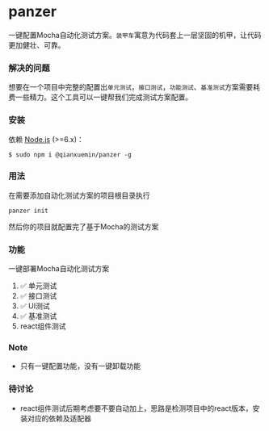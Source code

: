 # panzer

一键配置Mocha自动化测试方案。`装甲车`寓意为代码套上一层坚固的机甲，让代码更加健壮、可靠。

### 解决的问题

想要在一个项目中完整的配置出`单元测试`，`接口测试`，`功能测试`、`基准测试`方案需要耗费一些精力。这个工具可以一键帮我们完成测试方案配置。


### 安装 

依赖 [Node.js](https://nodejs.org/en/) (>=6.x)：
```
$ sudo npm i @qianxuemin/panzer -g

```

### 用法

在需要添加自动化测试方案的项目根目录执行

```
panzer init 
```

然后你的项目就配置完了基于Mocha的测试方案

### 功能 

一键部署Mocha自动化测试方案

1. ✅ 单元测试
2. ✅ 接口测试
3. ✅ UI测试
4. ✅ 基准测试
5. react组件测试


### Note

* 只有一键配置功能，没有一键卸载功能

### 待讨论

* react组件测试后期考虑要不要自动加上，思路是检测项目中的react版本，安装对应的依赖及适配器



